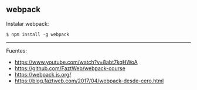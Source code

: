 ## webpack

Instalar webpack:

    $ npm install -g webpack

---

Fuentes:

+ https://www.youtube.com/watch?v=8abt7kqHWoA
+ https://github.com/FaztWeb/webpack-course
+ https://webpack.js.org/
+ https://blog.faztweb.com/2017/04/webpack-desde-cero.html
